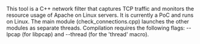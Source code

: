 This tool is a C++ network filter that captures TCP traffic and monitors the resource usage of Apache on Linux servers. It is currently a PoC and runs on Linux.
The main module (check_connections.cpp) launches the other modules as separate threads.
Compilation requires the following flags: --lpcap (for libpcap) and --thread (for the 'thread' macro).
